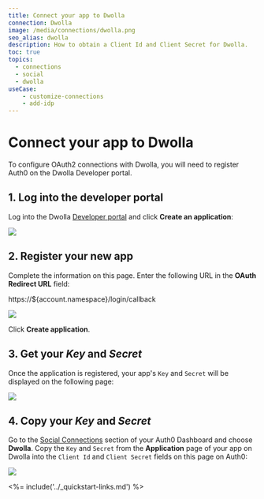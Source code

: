 ```yaml
---
title: Connect your app to Dwolla
connection: Dwolla
image: /media/connections/dwolla.png
seo_alias: dwolla
description: How to obtain a Client Id and Client Secret for Dwolla.
toc: true
topics:
  - connections
  - social
  - dwolla
useCase:
    - customize-connections
    - add-idp
---
```


# Connect your app to Dwolla

To configure OAuth2 connections with Dwolla, you will need to register Auth0 on the Dwolla Developer portal.

## 1. Log into the developer portal

Log into the Dwolla [Developer portal](https://uat.dwolla.com/applications) and click **Create an application**:

![](/media/articles/connections/social/dwolla/dwolla-1.png)

## 2. Register your new app

Complete the information on this page. Enter the following URL in the **OAuth Redirect URL** field:

  https://${account.namespace}/login/callback

![](/media/articles/connections/social/dwolla/dwolla-2.png)

Click **Create application**.

## 3. Get your *Key* and *Secret*

Once the application is registered, your app's `Key` and `Secret` will be displayed on the following page:

![](/media/articles/connections/social/dwolla/dwolla-3.png)

## 4. Copy your *Key* and *Secret*

Go to the [Social Connections](${manage_url}/#/connections/social) section of your Auth0 Dashboard and choose **Dwolla**. Copy the `Key` and `Secret` from the **Application** page of your app on Dwolla into the `Client Id` and `Client Secret` fields on this page on Auth0:

![](/media/articles/connections/social/dwolla/dwolla-4.png)

<%= include('../_quickstart-links.md') %>

